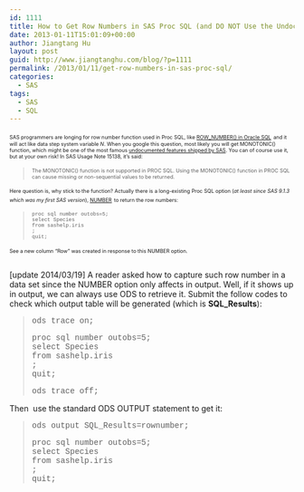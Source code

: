 ```yaml
---
id: 1111
title: How to Get Row Numbers in SAS Proc SQL (and DO NOT Use the Undocumented MONOTONIC Function)
date: 2013-01-11T15:01:09+00:00
author: Jiangtang Hu
layout: post
guid: http://www.jiangtanghu.com/blog/?p=1111
permalink: /2013/01/11/get-row-numbers-in-sas-proc-sql/
categories:
  - SAS
tags:
  - SAS
  - SQL
---
```

<span style="font-size: xx-small;">SAS programmers are longing for row number function used in Proc SQL, like </span>[<span style="font-size: xx-small;">ROW_NUMBER() in Oracle SQL</span>](http://docs.oracle.com/cd/B19306_01/server.102/b14200/functions137.htm) <span style="font-size: xx-small;">and it will act like data step system variable _N_. When you google this question, most likely you will get MONOTONIC() function, which might be one of the most famous </span>[<span style="font-size: xx-small;">undocumented features shipped by SAS</span>](www2.sas.com/proceedings/sugi29/040-29.pdf)<span style="font-size: xx-small;">. You can of course use it, but at your own risk! In SAS Usage Note 15138, it&#8217;s said:</span>

> <span style="font-size: xx-small;">The MONOTONIC() function is not supported in PROC SQL. Using the MONOTONIC() function in PROC SQL can cause missing or non-sequential values to be returned.</span>

<span style="font-size: xx-small;">Here question is, why stick to the function? Actually there is a long-existing Proc SQL option (<em>at least since SAS 9.1.3 which was my first SAS version</em>), </span>[<span style="font-size: xx-small;">NUMBER</span>](http://support.sas.com/documentation/cdl/en/sqlproc/63043/HTML/default/viewer.htm) <span style="font-size: xx-small;">to return the row numbers:</span>

> <span style="font-size: xx-small;"><span style="font-family: 'Courier New';">proc sql number outobs=5;<br /> select Species<br /> from sashelp.iris<br /> ;<br /> quit;</span></span>

<span style="font-size: xx-small;">See a new column &#8220;Row&#8221; was created in response to this NUMBER option.</span>

<p style="text-align: center;">
  <span style="font-size: xx-small;"><img style="background-image: none; float: none; padding-top: 0px; padding-left: 0px; margin: 3px auto 5px; display: block; padding-right: 0px; border-width: 0px;" alt="" src="http://www.jiangtanghu.com/blog/wp-content/uploads/2013/01/011113_2003_HowtoGetRow1.png" border="0" /></span>
</p>

[update 2014/03/19] A reader asked how to capture such row number in a data set since the NUMBER option only affects in output. Well, if it shows up in output, we can always use ODS to retrieve it. Submit the follow codes to check which output table will be generated (which is **SQL_Results**):

> <span style="font-family: 'Courier New';">ods trace on;</span>
> 
> <span style="font-family: 'Courier New';">proc sql number outobs=5;<br /> select Species<br /> from sashelp.iris<br /> ;<br /> quit;</span>
> 
> <span style="font-family: 'Courier New';">ods trace off;</span>

Then  use the standard ODS OUTPUT statement to get it:

> <span style="font-family: 'Courier New';">ods output SQL_Results=rownumber;</span>
> 
> <span style="font-family: 'Courier New';">proc sql number outobs=5;<br /> select Species<br /> from sashelp.iris<br /> ;<br /> quit;</span>